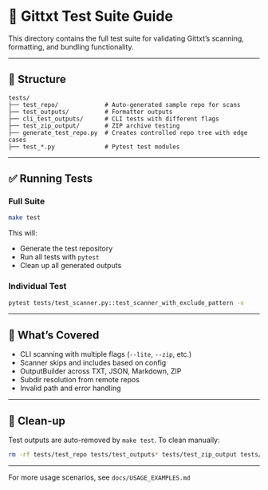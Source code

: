 # 🧪 Gittxt Test Suite Guide

This directory contains the full test suite for validating Gittxt’s scanning, formatting, and bundling functionality.

---

## 📁 Structure

```
tests/
├── test_repo/             # Auto-generated sample repo for scans
├── test_outputs/          # Formatter outputs
├── cli_test_outputs/      # CLI tests with different flags
├── test_zip_output/       # ZIP archive testing
├── generate_test_repo.py  # Creates controlled repo tree with edge cases
├── test_*.py              # Pytest test modules
```

---

## ✅ Running Tests

### Full Suite
```bash
make test
```
This will:
- Generate the test repository
- Run all tests with `pytest`
- Clean up all generated outputs

### Individual Test
```bash
pytest tests/test_scanner.py::test_scanner_with_exclude_pattern -v
```

---

## 🧱 What’s Covered
- CLI scanning with multiple flags (`--lite`, `--zip`, etc.)
- Scanner skips and includes based on config
- OutputBuilder across TXT, JSON, Markdown, ZIP
- Subdir resolution from remote repos
- Invalid path and error handling

---

## 🧹 Clean-up
Test outputs are auto-removed by `make test`.
To clean manually:
```bash
rm -rf tests/test_repo tests/test_outputs* tests/test_zip_output tests/cli_test_outputs
```

---

For more usage scenarios, see `docs/USAGE_EXAMPLES.md`

